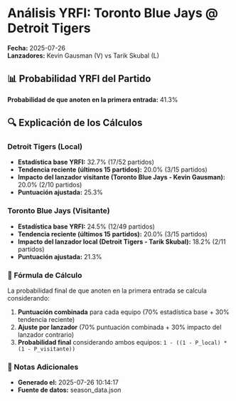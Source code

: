 # Análisis YRFI: Toronto Blue Jays @ Detroit Tigers

**Fecha:** 2025-07-26  
**Lanzadores:** Kevin Gausman (V) vs Tarik Skubal (L)

## 📊 Probabilidad YRFI del Partido

**Probabilidad de que anoten en la primera entrada:** 41.3%

## 🔍 Explicación de los Cálculos

### Detroit Tigers (Local)
- **Estadística base YRFI:** 32.7% (17/52 partidos)
- **Tendencia reciente (últimos 15 partidos):** 20.0% (3/15 partidos)
- **Impacto del lanzador visitante (Toronto Blue Jays - Kevin Gausman):** 20.0% (2/10 partidos)
- **Puntuación ajustada:** 25.3%

### Toronto Blue Jays (Visitante)
- **Estadística base YRFI:** 24.5% (12/49 partidos)
- **Tendencia reciente (últimos 15 partidos):** 20.0% (3/15 partidos)
- **Impacto del lanzador local (Detroit Tigers - Tarik Skubal):** 18.2% (2/11 partidos)
- **Puntuación ajustada:** 21.3%

### 📝 Fórmula de Cálculo

La probabilidad final de que anoten en la primera entrada se calcula considerando:
1. **Puntuación combinada** para cada equipo (70% estadística base + 30% tendencia reciente)
2. **Ajuste por lanzador** (70% puntuación combinada + 30% impacto del lanzador contrario)
3. **Probabilidad final** considerando ambos equipos: `1 - ((1 - P_local) * (1 - P_visitante))`

### 📌 Notas Adicionales

- **Generado el:** 2025-07-26 10:14:17
- **Fuente de datos:** season_data.json
